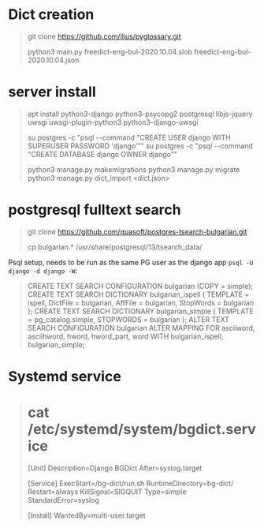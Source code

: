 # Dict creation

> git clone https://github.com/ilius/pyglossary.git
>
> python3 main.py freedict-eng-bul-2020.10.04.slob freedict-eng-bul-2020.10.04.json

# server install

> apt install python3-django python3-psycopg2 postgresql libjs-jquery uwsgi uwsgi-plugin-python3 python3-django-uwsgi
>
> su postgres -c "psql --command \"CREATE USER django WITH SUPERUSER PASSWORD 'django'\""
> su postgres -c "psql --command \"CREATE DATABASE django OWNER django\""
>
> python3 manage.py makemigrations
> python3 manage.py migrate
> python3 manage.py dict_import <dict.json>

# postgresql fulltext search

> git clone https://github.com/quasoft/postgres-tsearch-bulgarian.git
>
> cp bulgarian.* /usr/share/postgresql/13/tsearch_data/

Psql setup, needs to be run as the same PG user as the django app `psql -U django -d django -W`:

> CREATE TEXT SEARCH CONFIGURATION bulgarian (COPY = simple);
> CREATE TEXT SEARCH DICTIONARY bulgarian_ispell (
>     TEMPLATE = ispell,
>     DictFile = bulgarian,
>     AffFile = bulgarian,
>     StopWords = bulgarian
> );
> CREATE TEXT SEARCH DICTIONARY bulgarian_simple (
>     TEMPLATE = pg_catalog.simple,
>     STOPWORDS = bulgarian
> );
> ALTER TEXT SEARCH CONFIGURATION bulgarian ALTER MAPPING FOR asciiword, asciihword, hword, hword_part, word WITH bulgarian_ispell, bulgarian_simple;

# Systemd service

> # cat /etc/systemd/system/bgdict.service
> [Unit]
> Description=Django BGDict
> After=syslog.target
> 
> [Service]
> ExecStart=/bg-dict/run.sh
> RuntimeDirectory=bg-dict/
> Restart=always
> KillSignal=SIGQUIT
> Type=simple
> StandardError=syslog
> 
> [Install]
> WantedBy=multi-user.target
